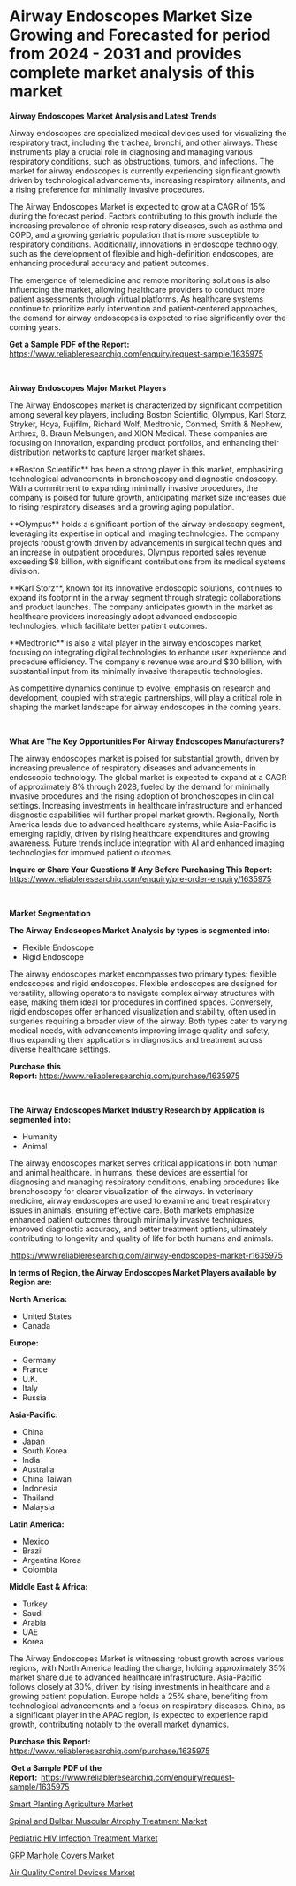 <p><h1>Airway Endoscopes Market Size Growing and Forecasted for period from 2024 - 2031 and provides complete market analysis of this market</h1></p><p><strong>Airway Endoscopes Market Analysis and Latest Trends</strong></p>
<p><p>Airway endoscopes are specialized medical devices used for visualizing the respiratory tract, including the trachea, bronchi, and other airways. These instruments play a crucial role in diagnosing and managing various respiratory conditions, such as obstructions, tumors, and infections. The market for airway endoscopes is currently experiencing significant growth driven by technological advancements, increasing respiratory ailments, and a rising preference for minimally invasive procedures.</p><p>The Airway Endoscopes Market is expected to grow at a CAGR of 15% during the forecast period. Factors contributing to this growth include the increasing prevalence of chronic respiratory diseases, such as asthma and COPD, and a growing geriatric population that is more susceptible to respiratory conditions. Additionally, innovations in endoscope technology, such as the development of flexible and high-definition endoscopes, are enhancing procedural accuracy and patient outcomes. </p><p>The emergence of telemedicine and remote monitoring solutions is also influencing the market, allowing healthcare providers to conduct more patient assessments through virtual platforms. As healthcare systems continue to prioritize early intervention and patient-centered approaches, the demand for airway endoscopes is expected to rise significantly over the coming years.</p></p>
<p><strong>Get a Sample PDF of the Report:&nbsp;</strong> <a href="https://www.reliableresearchiq.com/enquiry/request-sample/1635975?utm_campaign=1088&utm_medium=2&utm_source=Github&utm_content=ia&utm_term=07122024&utm_id=airway-endoscopes">https://www.reliableresearchiq.com/enquiry/request-sample/1635975</a></p>
<p>&nbsp;</p>
<p><strong>Airway Endoscopes Major Market Players</strong></p>
<p><p>The Airway Endoscopes market is characterized by significant competition among several key players, including Boston Scientific, Olympus, Karl Storz, Stryker, Hoya, Fujifilm, Richard Wolf, Medtronic, Conmed, Smith & Nephew, Arthrex, B. Braun Melsungen, and XION Medical. These companies are focusing on innovation, expanding product portfolios, and enhancing their distribution networks to capture larger market shares.</p><p>**Boston Scientific** has been a strong player in this market, emphasizing technological advancements in bronchoscopy and diagnostic endoscopy. With a commitment to expanding minimally invasive procedures, the company is poised for future growth, anticipating market size increases due to rising respiratory diseases and a growing aging population.</p><p>**Olympus** holds a significant portion of the airway endoscopy segment, leveraging its expertise in optical and imaging technologies. The company projects robust growth driven by advancements in surgical techniques and an increase in outpatient procedures. Olympus reported sales revenue exceeding $8 billion, with significant contributions from its medical systems division.</p><p>**Karl Storz**, known for its innovative endoscopic solutions, continues to expand its footprint in the airway segment through strategic collaborations and product launches. The company anticipates growth in the market as healthcare providers increasingly adopt advanced endoscopic technologies, which facilitate better patient outcomes.</p><p>**Medtronic** is also a vital player in the airway endoscopes market, focusing on integrating digital technologies to enhance user experience and procedure efficiency. The company's revenue was around $30 billion, with substantial input from its minimally invasive therapeutic technologies.</p><p>As competitive dynamics continue to evolve, emphasis on research and development, coupled with strategic partnerships, will play a critical role in shaping the market landscape for airway endoscopes in the coming years.</p></p>
<p>&nbsp;</p>
<p><strong>What Are The Key Opportunities For Airway Endoscopes Manufacturers?</strong></p>
<p><p>The airway endoscopes market is poised for substantial growth, driven by increasing prevalence of respiratory diseases and advancements in endoscopic technology. The global market is expected to expand at a CAGR of approximately 8% through 2028, fueled by the demand for minimally invasive procedures and the rising adoption of bronchoscopes in clinical settings. Increasing investments in healthcare infrastructure and enhanced diagnostic capabilities will further propel market growth. Regionally, North America leads due to advanced healthcare systems, while Asia-Pacific is emerging rapidly, driven by rising healthcare expenditures and growing awareness. Future trends include integration with AI and enhanced imaging technologies for improved patient outcomes.</p></p>
<p><strong>Inquire or Share Your Questions If Any Before Purchasing This Report:</strong> <a href="https://www.reliableresearchiq.com/enquiry/pre-order-enquiry/1635975?utm_campaign=1088&utm_medium=2&utm_source=Github&utm_content=ia&utm_term=07122024&utm_id=airway-endoscopes">https://www.reliableresearchiq.com/enquiry/pre-order-enquiry/1635975</a></p>
<p>&nbsp;</p>
<p><strong>Market Segmentation</strong></p>
<p><strong>The Airway Endoscopes Market Analysis by types is segmented into:</strong></p>
<p><ul><li>Flexible Endoscope</li><li>Rigid Endoscope</li></ul></p>
<p><p>The airway endoscopes market encompasses two primary types: flexible endoscopes and rigid endoscopes. Flexible endoscopes are designed for versatility, allowing operators to navigate complex airway structures with ease, making them ideal for procedures in confined spaces. Conversely, rigid endoscopes offer enhanced visualization and stability, often used in surgeries requiring a broader view of the airway. Both types cater to varying medical needs, with advancements improving image quality and safety, thus expanding their applications in diagnostics and treatment across diverse healthcare settings.</p></p>
<p><strong>Purchase this Report:&nbsp;</strong><a href="https://www.reliableresearchiq.com/purchase/1635975?utm_campaign=1088&utm_medium=2&utm_source=Github&utm_content=ia&utm_term=07122024&utm_id=airway-endoscopes">https://www.reliableresearchiq.com/purchase/1635975</a></p>
<p>&nbsp;</p>
<p><strong>The Airway Endoscopes Market Industry Research by Application is segmented into:</strong></p>
<p><ul><li>Humanity</li><li>Animal</li></ul></p>
<p><p>The airway endoscopes market serves critical applications in both human and animal healthcare. In humans, these devices are essential for diagnosing and managing respiratory conditions, enabling procedures like bronchoscopy for clearer visualization of the airways. In veterinary medicine, airway endoscopes are used to examine and treat respiratory issues in animals, ensuring effective care. Both markets emphasize enhanced patient outcomes through minimally invasive techniques, improved diagnostic accuracy, and better treatment options, ultimately contributing to longevity and quality of life for both humans and animals.</p></p>
<p><a href="https://www.reliableresearchiq.com/airway-endoscopes-market-r1635975?utm_campaign=1088&utm_medium=2&utm_source=Github&utm_content=ia&utm_term=07122024&utm_id=airway-endoscopes">&nbsp;https://www.reliableresearchiq.com/airway-endoscopes-market-r1635975</a></p>
<p><strong>In terms of Region, the Airway Endoscopes Market Players available by Region are:</strong></p>
<p>
    <p> <strong> North America: </strong>
        <ul>
            <li>United States</li>
            <li>Canada</li>
        </ul>
        </p> 
    <p> <strong> Europe: </strong>
        <ul>
            <li>Germany</li>
            <li>France</li>
            <li>U.K.</li>
            <li>Italy</li>
            <li>Russia</li>
        </ul>
        </p> 
    <p> <strong> Asia-Pacific: </strong>
        <ul>
            <li>China</li>
            <li>Japan</li>
            <li>South Korea</li>
            <li>India</li>
            <li>Australia</li>
            <li>China Taiwan</li>
            <li>Indonesia</li>
            <li>Thailand</li>
            <li>Malaysia</li>
        </ul>
        </p> 
    <p> <strong> Latin America: </strong>
        <ul>
            <li>Mexico</li>
            <li>Brazil</li>
            <li>Argentina Korea</li>
            <li>Colombia</li>
        </ul>
        </p> 
    <p> <strong> Middle East & Africa: </strong>
        <ul>
            <li>Turkey</li>
            <li>Saudi</li>
            <li>Arabia</li>
            <li>UAE</li>
            <li>Korea</li>
        </ul>
    </p>
    </p>
<p><p>The Airway Endoscopes Market is witnessing robust growth across various regions, with North America leading the charge, holding approximately 35% market share due to advanced healthcare infrastructure. Asia-Pacific follows closely at 30%, driven by rising investments in healthcare and a growing patient population. Europe holds a 25% share, benefiting from technological advancements and a focus on respiratory diseases. China, as a significant player in the APAC region, is expected to experience rapid growth, contributing notably to the overall market dynamics.</p></p>
<p><strong>Purchase this Report: </strong><a href="https://www.reliableresearchiq.com/purchase/1635975?utm_campaign=1088&utm_medium=2&utm_source=Github&utm_content=ia&utm_term=07122024&utm_id=airway-endoscopes">https://www.reliableresearchiq.com/purchase/1635975</a></p>
<p>&nbsp;<strong>Get a Sample PDF of the Report:&nbsp;&nbsp;</strong><a href="https://www.reliableresearchiq.com/enquiry/request-sample/1635975?utm_campaign=1088&utm_medium=2&utm_source=Github&utm_content=ia&utm_term=07122024&utm_id=airway-endoscopes">https://www.reliableresearchiq.com/enquiry/request-sample/1635975</a></p>
<p><strong></strong></p>
<p><p><a href="https://www.linkedin.com/pulse/compreh-proposis-fbaif?utm_campaign=1088&utm_medium=2&utm_source=Github&utm_content=ia&utm_term=07122024&utm_id=airway-endoscopes">Smart Planting Agriculture Market</a></p><p><a href="https://www.linkedin.com/pulse/spinal-bulbar-muscular-atrophy-treatment-market-study-strategies-rwrbe?utm_campaign=1088&utm_medium=2&utm_source=Github&utm_content=ia&utm_term=07122024&utm_id=airway-endoscopes">Spinal and Bulbar Muscular Atrophy Treatment Market</a></p><p><a href="https://www.linkedin.com/pulse/pediatric-hiv-infection-treatment-momentum-charting-124-unhre?utm_campaign=1088&utm_medium=2&utm_source=Github&utm_content=ia&utm_term=07122024&utm_id=airway-endoscopes">Pediatric HIV Infection Treatment Market</a></p><p><a href="https://issuu.com/reportprime-2/docs/grp-manhole-covers-market-size-2030.pptx?utm_campaign=1088&utm_medium=2&utm_source=Github&utm_content=ia&utm_term=07122024&utm_id=airway-endoscopes">GRP Manhole Covers Market</a></p><p><a href="https://issuu.com/reportprime-2/docs/air-quality-control-devices-market-size-2030.pptx?utm_campaign=1088&utm_medium=2&utm_source=Github&utm_content=ia&utm_term=07122024&utm_id=airway-endoscopes">Air Quality Control Devices Market</a></p></p>